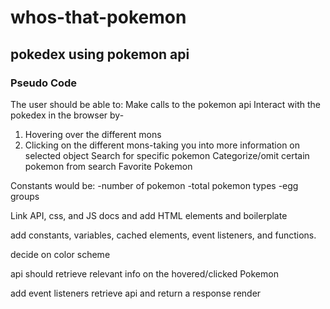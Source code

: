 # whos-that-pokemon
## pokedex using pokemon api


### Pseudo Code    

The user should be able to:
Make calls to the pokemon api
Interact with the pokedex in the browser by-
1. Hovering over the different mons
2. Clicking on the different mons-taking you into more information on selected object
Search for specific pokemon
Categorize/omit certain pokemon from search 
Favorite Pokemon

Constants would be: 
-number of pokemon
-total pokemon types
-egg groups

Link API, css, and JS docs and add HTML elements and boilerplate

add  constants, variables, cached elements, event listeners, and functions.

decide on color scheme

api should retrieve relevant info on the hovered/clicked Pokemon

add event listeners
retrieve api and return a response
render
       
